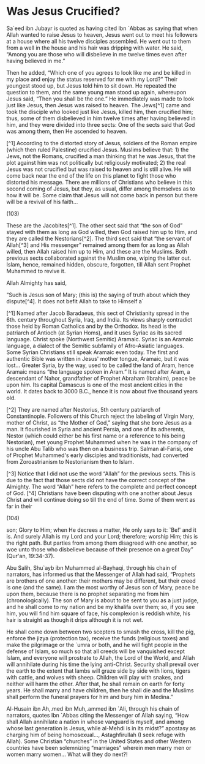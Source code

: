 Was Jesus Crucified?
====================

Sa\`eed ibn Jubayr is quoted as having cited Ibn \`Abbas as saying that
when Allah wanted to raise Jesus to heaven, Jesus went out to meet his
followers at a house where all his twelve disciples assembled. He went
out to them from a well in the house and his hair was dripping with
water. He said, “Among you are those who will disbelieve in me twelve
times even after having believed in me.”

Then he added, “Which one of you agrees to look like me and be killed
in my place and enjoy the status reserved for me with my Lord?” Their
youngest stood up, but Jesus told him to sit down. He repeated the
question to them, and the same young man stood up again, whereupon Jesus
said, “Then you shall be the one.” He immediately was made to look just
like Jesus, then Jesus was raised to heaven. The Jews[^1] came and took
the disciple who looked just like Jesus, killed him, then crucified him;
thus, some of them disbelieved in him twelve times after having believed
in him, and they were divided into three sects: One of the sects said
that God was among them, then He ascended to heaven.

[^1] According to the distorted story of Jesus, soldiers of the Roman
empire (which then ruled Palestine) crucified Jesus. Muslims believe
that: 1) the Jews, not the Romans, crucified a man thinking that he was
Jesus, that the plot against him was not politically but religiously
motivated; 2) the real Jesus was not crucified but was raised to heaven
and is still alive. He will come back near the end of the life on this
planet to fight those who distorted his message. There are millions of
Christians who believe in this second coming of Jesus, but they, as
usual, differ among themselves as to how it will be. Some claim that
Jesus will not come back in person but there will be a revival of his
faith...

(103)

These are the Jacobites[^1]. The other sect said that “the son of God”
stayed with them as long as God willed, then God raised him up to Him,
and they are called the Nestorians[^2]. The third sect said that “the
servant of Allah[^3] and His messenger” remained among them for as long
as Allah willed, then Allah raised him up to Him, and these are the
Muslims. Both previous sects collaborated against the Muslim one, wiping
the latter out. Islam, hence, remained hidden, obscure, forgotten, till
Allah sent Prophet Muhammed to revive it.

Allah Almighty has said,

“Such is Jesus son of Mary; (this is) the saying of truth about which
they dispute[^4]. It does not befit Allah to take to Himself a\`

[^1] Named after Jacob Baradaeus, this sect of Christianity spread in
the 6th. century throughout Syria, Iraq, and India. Its views sharply
contradict those held by Roman Catholics and by the Orthodox. Its head
is the patriarch of Antioch (at Syrian Homs), and it uses Syriac as its
sacred language. Christ spoke (Northwest Semitic) Aramaic. Syriac is an
Aramaic language, a dialect of the Semitic subfamily of Afro-Asiatic
languages. Some Syrian Christians still speak Aramaic even today. The
first and authentic Bible was written in Jesus' mother tongue, Aramaic,
but it was lost... Greater Syria, by the way, used to be called the land
of Aram, hence Aramaic means “the language spoken in Aram.” It is named
after Aram, a descendant of Nahor, grandfather of Prophet Abraham
(Ibrahim), peace be upon him. Its capital Damascus is one of the most
ancient cities in the world. It dates back to 3000 B.C., hence it is now
about five thousand years old.

[^2] They are named after Nestorius, 5th century patriarch of
Constantinople. Followers of this Church reject the labeling of Virgin
Mary, mother of Christ, as “the Mother of God,” saying that she bore
Jesus as a man. It flourished in Syria and ancient Persia, and one of
its adherents, Nestor (which could either be his first name or a
reference to his being Nestorian), met young Prophet Muhammed when he
was in the company of his uncle Abu Talib who was then on a business
trip. Salman al-Farisi, one of Prophet Muhammed's early disciples and
traditionists, had converted from Zoroastrianism to Nestorianism then to
Islam.

[^3] Notice that I did not use the word “Allah” for the previous sects.
This is due to the fact that those sects did not have the correct
concept of the Almighty. The word “Allah” here refers to the complete
and perfect concept of God. [^4] Christians have been disputing with one
another about Jesus Christ and will continue doing so till the end of
time. Some of them went as far in their

(104)

son; Glory to Him; when He decrees a matter, He only says to it: \`Be!'
and it is. And surely Allah is my Lord and your Lord; therefore; worship
Him; this is the right path. But parties from among them disagreed with
one another, so woe unto those who disbelieve because of their presence
on a great Day” (Qur'an, 19:34-37).

Abu Salih, Shu\`ayb ibn Muhammed al-Bayhaqi, through his chain of
narrators, has informed us that the Messenger of Allah had said,
“Prophets are brothers of one another: their mothers may be different,
but their creed is one (and the same). I am the most worthy of Jesus son
of Mary, peace be upon them, because there is no prophet separating me
from him (chronologically). The son of Mary is about to be sent to you
as a just judge, and he shall come to my nation and be my khalifa over
them; so, if you see him, you will find him square of face, his
complexion is reddish white, his hair is straight as though it drips
although it is not wet.

He shall come down between two scepters to smash the cross, kill the
pig, enforce the jizya (protection tax), receive the funds (religious
taxes) and make the pilgrimage or the \`umra or both, and he will fight
people in the defense of Islam, so much so that all creeds will be
vanquished except Islam, and everyone will prostrate to Allah, the Lord
of the World, and Allah will annihilate during his time the lying
anti-Christ. Security shall prevail over the earth to the extent that
lambs will graze side by side with lions, tigers with cattle, and wolves
with sheep. Children will play with snakes, and neither will harm the
other. After that, he shall remain on earth for forty years. He shall
marry and have children, then he shall die and the Muslims shall perform
the funeral prayers for him and bury him in Medina.”

Al-Husain ibn Ah,.med ibn Muh,.ammed ibn \`Ali, through his chain of
narrators, quotes Ibn \`Abbas citing the Messenger of Allah saying, “How
shall Allah annihilate a nation in whose vanguard is myself, and among
whose last generation is Jesus, while al-Mehdi is in its midst?”
apostasy as charging him of being homosexual..., Astaghfirullah (I seek
refuge with Allah). Some Christian “churches” in the United States and
other Western countries have been solemnizing “marriages” wherein men
marry men or women marry women... What will they do next?!


